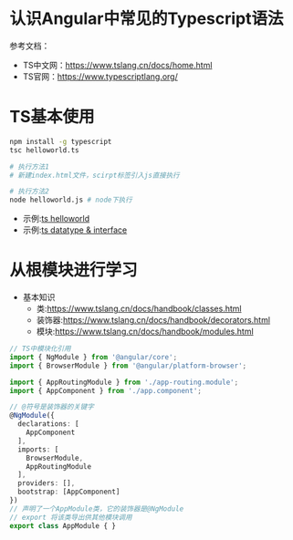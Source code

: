 # 认识Angular中常见的Typescript语法

参考文档：
- TS中文网：https://www.tslang.cn/docs/home.html
- TS官网：https://www.typescriptlang.org/

# TS基本使用
``` sh
npm install -g typescript
tsc helloworld.ts

# 执行方法1
# 新建index.html文件，scirpt标签引入js直接执行

# 执行方法2
node helloworld.js # node下执行
```

- 示例:[ts helloworld](../case-tslang/helloworld.ts)
- 示例:[ts datatype & interface](../case-tslang/datatype.ts)

# 从根模块进行学习
- 基本知识
    - 类:https://www.tslang.cn/docs/handbook/classes.html
    - 装饰器:https://www.tslang.cn/docs/handbook/decorators.html
    - 模块:https://www.tslang.cn/docs/handbook/modules.html

``` ts
// TS中模块化引用
import { NgModule } from '@angular/core';
import { BrowserModule } from '@angular/platform-browser';

import { AppRoutingModule } from './app-routing.module';
import { AppComponent } from './app.component';

// @符号是装饰器的关键字
@NgModule({
  declarations: [
    AppComponent
  ],
  imports: [
    BrowserModule,
    AppRoutingModule
  ],
  providers: [],
  bootstrap: [AppComponent]
})
// 声明了一个AppModule类，它的装饰器是@NgModule
// export 将该类导出供其他模块调用
export class AppModule { }

```